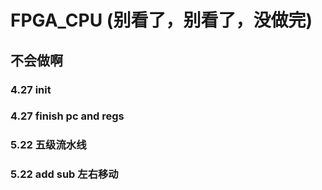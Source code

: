 # FPGA_CPU (别看了，别看了，没做完)
## 不会做啊
### 4.27 init
### 4.27 finish pc and regs
### 5.22 五级流水线 
### 5.22 add sub 左右移动
